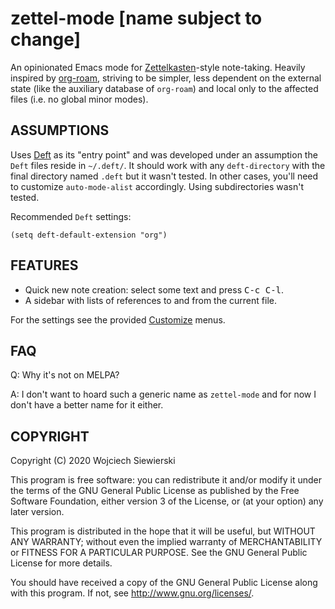 zettel-mode [name subject to change]
====================================

An opinionated Emacs mode for [Zettelkasten][1]-style note-taking.
Heavily inspired by [org-roam][2], striving to be simpler, less
dependent on the external state (like the auxiliary database of
`org-roam`) and local only to the affected files (i.e. no global minor
modes).

ASSUMPTIONS
-----------

Uses [Deft][3] as its "entry point" and was developed under an
assumption the `Deft` files reside in `~/.deft/`.  It should work with
any `deft-directory` with the final directory named `.deft` but it
wasn't tested.  In other cases, you'll need to customize
`auto-mode-alist` accordingly.  Using subdirectories wasn't tested.

[1]: https://zettelkasten.de/
[2]: https://github.com/org-roam/org-roam
[3]: https://github.com/jrblevin/deft

Recommended `Deft` settings:

```elisp
(setq deft-default-extension "org")
```

FEATURES
--------

- Quick new note creation: select some text and press <kbd>C-c C-l</kbd>.
- A sidebar with lists of references to and from the current file.

For the settings see the provided [Customize][4] menus.

[4]: https://www.gnu.org/software/emacs/manual/html_node/emacs/Easy-Customization.html

FAQ
---

Q: Why it's not on MELPA?

A: I don't want to hoard such a generic name as `zettel-mode` and for
now I don't have a better name for it either.

COPYRIGHT
---------

Copyright (C) 2020  Wojciech Siewierski

This program is free software: you can redistribute it and/or modify
it under the terms of the GNU General Public License as published by
the Free Software Foundation, either version 3 of the License, or
(at your option) any later version.

This program is distributed in the hope that it will be useful,
but WITHOUT ANY WARRANTY; without even the implied warranty of
MERCHANTABILITY or FITNESS FOR A PARTICULAR PURPOSE.  See the
GNU General Public License for more details.

You should have received a copy of the GNU General Public License
along with this program.  If not, see <http://www.gnu.org/licenses/>.
